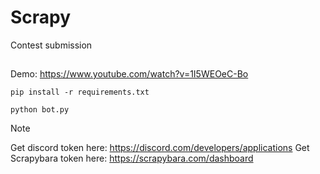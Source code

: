 # Scrapy
Contest submission
##
Demo: https://www.youtube.com/watch?v=1I5WEOeC-Bo

```
pip install -r requirements.txt
```
```
python bot.py
```
> [!Note]
> Get discord token here: https://discord.com/developers/applications
> Get Scrapybara token here: https://scrapybara.com/dashboard
